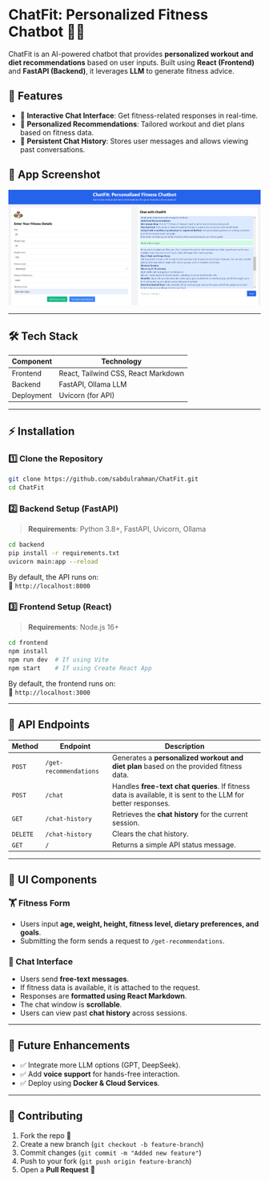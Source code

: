 # ChatFit: Personalized Fitness Chatbot 💪💬

ChatFit is an AI-powered chatbot that provides **personalized workout and diet recommendations** based on user inputs. Built using **React (Frontend)** and **FastAPI (Backend)**, it leverages **LLM** to generate fitness advice.

## 🚀 Features
- 💬 **Interactive Chat Interface**: Get fitness-related responses in real-time.
- 🏈 **Personalized Recommendations**: Tailored workout and diet plans based on fitness data.
- 🔄 **Persistent Chat History**: Stores user messages and allows viewing past conversations.

## 📸 App Screenshot
![ChatFit App Screenshot](ChatFit.png)

---

## 🛠️ Tech Stack
| Component  | Technology |
|------------|------------|
| Frontend  | React, Tailwind CSS, React Markdown |
| Backend  | FastAPI, Ollama LLM |
| Deployment  | Uvicorn (for API) |

---

## ⚡ Installation

### **1️⃣ Clone the Repository**
```sh
git clone https://github.com/sabdulrahman/ChatFit.git
cd ChatFit
```

### **2️⃣ Backend Setup (FastAPI)**
> **Requirements**: Python 3.8+, FastAPI, Uvicorn, Ollama

```sh
cd backend
pip install -r requirements.txt
uvicorn main:app --reload
```

By default, the API runs on:  
📍 `http://localhost:8000`

### **3️⃣ Frontend Setup (React)**
> **Requirements**: Node.js 16+

```sh
cd frontend
npm install
npm run dev  # If using Vite
npm start    # If using Create React App
```

By default, the frontend runs on:  
📍 `http://localhost:3000`

---

## 💼 API Endpoints

| Method | Endpoint | Description |
|--------|---------|-------------|
| `POST` | `/get-recommendations` | Generates a **personalized workout and diet plan** based on the provided fitness data. |
| `POST` | `/chat` | Handles **free-text chat queries**. If fitness data is available, it is sent to the LLM for better responses. |
| `GET` | `/chat-history` | Retrieves the **chat history** for the current session. |
| `DELETE` | `/chat-history` | Clears the chat history. |
| `GET` | `/` | Returns a simple API status message. |

---

## 🎨 UI Components
### **🏋️ Fitness Form**
- Users input **age, weight, height, fitness level, dietary preferences, and goals**.
- Submitting the form sends a request to `/get-recommendations`.

### **💬 Chat Interface**
- Users send **free-text messages**.
- If fitness data is available, it is attached to the request.
- Responses are **formatted using React Markdown**.
- The chat window is **scrollable**.
- Users can view past **chat history** across sessions.

---

## 🚀 Future Enhancements
- ✅ Integrate more LLM options (GPT, DeepSeek).
- ✅ Add **voice support** for hands-free interaction.
- ✅ Deploy using **Docker & Cloud Services**.

---

## 🤝 Contributing
1. Fork the repo 🍔  
2. Create a new branch (`git checkout -b feature-branch`)  
3. Commit changes (`git commit -m "Added new feature"`)  
4. Push to your fork (`git push origin feature-branch`)  
5. Open a **Pull Request** 🚀  


